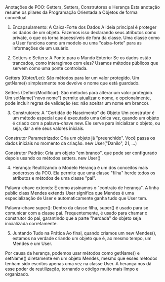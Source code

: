 Anotações de POO: Getters, Setters, Construtores e Herança
Esta anotação resume os pilares da Programação Orientada a Objetos de forma conceitual.

1. Encapsulamento: A Caixa-Forte dos Dados
   A ideia principal é proteger os dados de um objeto. Fazemos isso declarando seus atributos como private, o que os torna inacessíveis de fora da classe. Uma classe como a User funciona como um modelo ou uma "caixa-forte" para as informações de um usuário.

2. Getters e Setters: A Ponte para o Mundo Exterior
   Se os dados estão trancados, como interagimos com eles? Usamos métodos públicos que servem como uma ponte controlada.

Getters (Obter/Ler): São métodos para ler um valor protegido. Um getName() simplesmente nos devolve o nome que está guardado.

Setters (Definir/Modificar): São métodos para alterar um valor protegido. Um setName("novo nome") permite atualizar o nome, e opcionalmente, pode incluir regras de validação (ex: não aceitar um nome em branco).

3. Construtores: A "Certidão de Nascimento" do Objeto
   Um construtor é um método especial que é executado uma única vez, quando um objeto é criado com a palavra-chave new. Ele serve para inicializar o objeto, ou seja, dar a ele seus valores iniciais.

Construtor Parametrizado: Cria um objeto já "preenchido". Você passa os dados iniciais no momento da criação. new User("Danilo", 21, ...)

Construtor Padrão: Cria um objeto "em branco", que pode ser configurado depois usando os métodos setters. new User()

4. Herança: Reutilizando o Modelo
   Herança é um dos conceitos mais poderosos da POO. Ela permite que uma classe "filha" herde todos os atributos e métodos de uma classe "pai".

Palavra-chave extends: É como assinamos o "contrato de herança". A linha public class Mendes extends User significa que Mendes é uma especialização de User e automaticamente ganha tudo que User tem.

Palavra-chave super(): Dentro da classe filha, super() é usado para se comunicar com a classe pai. Frequentemente, é usado para chamar o construtor do pai, garantindo que a parte "herdada" do objeto seja inicializada corretamente.

5. Juntando Tudo na Prática
   Ao final, quando criamos um new Mendes(), estamos na verdade criando um objeto que é, ao mesmo tempo, um Mendes e um User.

Por causa da herança, podemos usar métodos como getName() e setName() diretamente em um objeto Mendes, mesmo que esses métodos tenham sido escritos apenas uma vez na classe User. A herança nos dá esse poder de reutilização, tornando o código muito mais limpo e organizado.